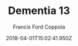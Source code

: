 ---
tmdb_id: '28503'
title: Dementia 13
original_title: Dementia 13
author: Francis Ford Coppola
lang: vostfr
img_name: dementia13.jpg
release_date: '1963-09-25'
runtime: '01:14:50'
synopsis: 'En Irlande, une série de meurtres à la hache provoque la terreur.'
tags: 
- Épouvante-Horreur
- Thriller
category:
- Films
youtube_url: 'https://www.youtube.com/watch?v=yiPCqlJsTZs'
vimeo_url: ''
archive_url: ''
cast: 'William Campbell,Luana Anders,Bart Patton,Mary Mitchel,Patrick Magee'
crew: 'Francis Ford Coppola,Francis Ford Coppola,Roger Corman'
imdb_id: tt0056983
adult: 'false'
date: '2018-04-01T15:02:41.950Z'
slug: dementia-13
---